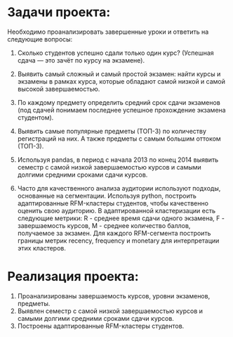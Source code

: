 # Задачи проекта:
Необходимо проанализировать завершенные уроки и ответить на следующие вопросы:

1. Сколько студентов успешно сдали только один курс? (Успешная сдача — это зачёт по курсу на экзамене).

2. Выявить самый сложный и самый простой экзамен: найти курсы и экзамены в рамках курса, которые обладают самой низкой и самой высокой завершаемостью. 

3. По каждому предмету определить средний срок сдачи экзаменов (под сдачей понимаем последнее успешное прохождение экзамена студентом).

4. Выявить самые популярные предметы (ТОП-3) по количеству регистраций на них. А также предметы с самым большим оттоком (ТОП-3). 

5. Используя pandas, в период с начала 2013 по конец 2014 выявить семестр с самой низкой завершаемостью курсов и самыми долгими средними сроками сдачи курсов. 

6. Часто для качественного анализа аудитории используют подходы, основанные на сегментации. Используя python, построить адаптированные RFM-кластеры студентов, чтобы качественно оценить свою аудиторию. В адаптированной кластеризации есть следующие метрики: R - среднее время сдачи одного экзамена, F - завершаемость курсов, M - среднее количество баллов, получаемое за экзамен. Для каждого RFM-сегмента построить границы метрик recency, frequency и monetary для интерпретации этих кластеров. 


# Реализация проекта:
1. Проанализированы завершаемость курсов, уровни экзаменов, предметы.
2. Выявлен семестр с самой низкой завершаемостью курсов и самыми долгими средними сроками сдачи курсов.
3. Построены адаптированные RFM-кластеры студентов.
